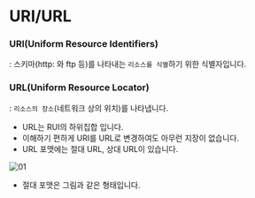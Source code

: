 # URI/URL

### URI(Uniform Resource Identifiers)

: 스키마(http: 와 ftp 등)를 나타내는 `리소스를 식별`하기 위한 식별자입니다.

### URL(Uniform Resource Locator)

: `리소스의 장소`(네트워크 상의 위치)를 나타냅니다.

- URL는 RUI의 하위집합 입니다.
- 이해하기 편하게 URI를 URL로 변경하여도 아무런 지장이 없습니다.
- URL 포맷에는 절대 URL, 상대 URL이 있습니다.

![01](https://user-images.githubusercontent.com/60416187/114274245-75422200-9a58-11eb-8438-4edda01d163b.jpeg)

- 절대 포맷은 그림과 같은 형태입니다.
